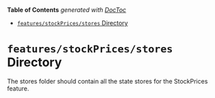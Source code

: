 <!-- START doctoc generated TOC please keep comment here to allow auto update -->
<!-- DON'T EDIT THIS SECTION, INSTEAD RE-RUN doctoc TO UPDATE -->

**Table of Contents** _generated with [DocToc](https://github.com/thlorenz/doctoc)_

- [`features/stockPrices/stores` Directory](#featuresstockpricesstores-directory)

<!-- END doctoc generated TOC please keep comment here to allow auto update -->

# `features/stockPrices/stores` Directory

The stores folder should contain all the state stores for the StockPrices feature.
